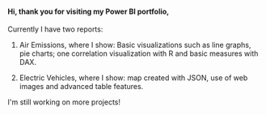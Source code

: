 #### Hi, thank you for visiting my Power BI portfolio,

Currently I have two reports:

1. Air Emissions, where I show: Basic visualizations such as line graphs, pie charts; one correlation visualization with R and basic measures with DAX.
   
2. Electric Vehicles, where I show: map created with JSON, use of web images and advanced table features.

I'm still working on more projects!
